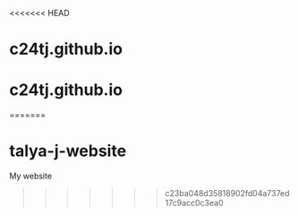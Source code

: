 <<<<<<< HEAD
# c24tj.github.io
# c24tj.github.io
=======
# talya-j-website
My website
>>>>>>> c23ba048d35818902fd04a737ed17c9acc0c3ea0
